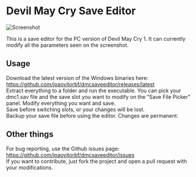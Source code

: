 # Devil May Cry Save Editor
![Screenshot](https://i.imgur.com/4ahQ0fS.png)

This is a save editor for the PC version of Devil May Cry 1. It can currently modify all the parameters seen on the screenshot.  

## Usage
Download the latest version of the Windows binaries here: https://github.com/joaovitorbf/dmcsaveeditor/releases/latest  
Extract everything to a folder and run the executable. You can pick your dmc1.sav file and the save slot you want to modify on the "Save File Picker" panel. Modify everything you want and save.  
Save before switching slots, or your changes will be lost.  
Backup your save file before using the editor. Changes are permanent.

## Other things

For bug reporting, use the Github issues page: https://github.com/joaovitorbf/dmcsaveeditor/issues  
If you want to contribute, just fork the project and open a pull request with your modifications.

